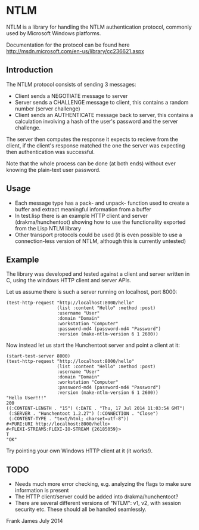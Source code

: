 
NTLM
========

NTLM is a library for handling the NTLM authentication protocol, commonly used by Microsoft Windows platforms.

Documentation for the protocol can be found here http://msdn.microsoft.com/en-us/library/cc236621.aspx

Introduction
---------------

The NTLM protocol consists of sending 3 messages:
* Client sends a NEGOTIATE message to server
* Server sends a CHALLENGE message to client, this contains a random number (server challenge)
* Client sends an AUTHENTICATE message back to server, this contains a calculation involving a hash of the user's password and the server challenge.

The server then computes the response it expects to recieve from the client, if the client's response matched the one the server was expecting then authentication was successful. 

Note that the whole process can be done (at both ends) without ever knowing the plain-text user password.


Usage
------

* Each message type has a pack- and unpack- function used to create a buffer and extract meaningful information from a buffer
* In test.lisp there is an example HTTP client and server (drakma/hunchentoot) showing how to use the functionality exported from the Lisp NTLM library
* Other transport protocols could be used (it is even possible to use a connection-less version of NTLM, although this is currently untested)

Example
--------

The library was developed and tested against a client and server written in C, using the windows HTTP client and server APIs.

Let us assume there is such a server running on localhost, port 8000:

```
(test-http-request "http://localhost:8000/hello" 
                   (list :content "Hello" :method :post) 
                   :username "User" 
                   :domain "Domain" 
                   :workstation "Computer" 
                   :password-md4 (password-md4 "Password") 
                   :version (make-ntlm-version 6 1 2600))
```

Now instead let us start the Hunchentoot server and point a client at it:
```
(start-test-server 8000)
(test-http-request "http://localhost:8000/hello" 
                   (list :content "Hello" :method :post) 
                   :username "User" 
                   :domain "Domain" 
                   :workstation "Computer" 
                   :password-md4 (password-md4 "Password") 
                   :version (make-ntlm-version 6 1 2600))
"Hello User!!!"
200
((:CONTENT-LENGTH . "15") (:DATE . "Thu, 17 Jul 2014 11:03:54 GMT")
 (:SERVER . "Hunchentoot 1.2.27") (:CONNECTION . "Close")
 (:CONTENT-TYPE . "text/html; charset=utf-8"))
#<PURI:URI http://localhost:8000/hello>
#<FLEXI-STREAMS:FLEXI-IO-STREAM {26185059}>
T
"OK"
```

Try pointing your own Windows HTTP client at it (it works!).

TODO
--------

* Needs much more error checking, e.g. analyzing the flags to make sure information is present
* The HTTP client/server could be added into drakma/hunchentoot?
* There are several different versions of "NTLM": v1, v2, with session security etc. These should all be handled seamlessly.

Frank James
July 2014

